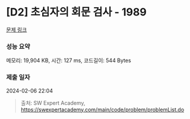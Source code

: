 # [D2] 초심자의 회문 검사 - 1989 

[문제 링크](https://swexpertacademy.com/main/code/problem/problemDetail.do?contestProbId=AV5PyTLqAf4DFAUq) 

### 성능 요약

메모리: 19,904 KB, 시간: 127 ms, 코드길이: 544 Bytes

### 제출 일자

2024-02-06 22:04



> 출처: SW Expert Academy, https://swexpertacademy.com/main/code/problem/problemList.do